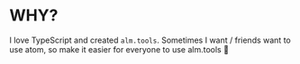 # WHY?

I love TypeScript and created `alm.tools`. Sometimes I want / friends want to use atom, so make it easier for everyone to use alm.tools :rose: 
